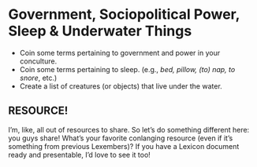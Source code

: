 # Government, Sociopolitical Power, Sleep & Underwater Things

+ Coin some terms pertaining to government and power in your conculture.
+ Coin some terms pertaining to sleep. (e.g., _bed, pillow, (to) nap, to snore_, etc.)
+ Create a list of creatures (or objects) that live under the water.

## RESOURCE!

I’m, like, all out of resources to share. So let’s do something different here: you guys share! What’s your favorite conlanging resource (even if it’s something from previous Lexembers)? If you have a Lexicon document ready and presentable, I’d love to see it too!
